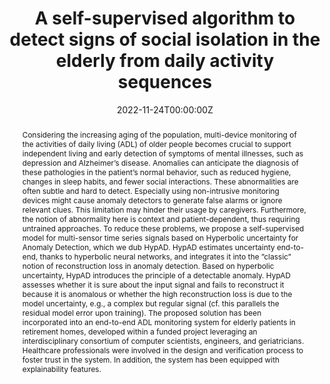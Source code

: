 ---
title: 'A self-supervised algorithm to detect signs of social isolation in the elderly from daily activity sequences'

# Authors
# If you created a profile for a user (e.g. the default `admin` user), write the username (folder name) here
# and it will be replaced with their full name and linked to their profile.
authors:
  - Bardh Prenkaj
  - Dario Aragona
  - Alessandro Flaborea
  - Fabio Galasso
  - Saverio Gravina
  - Luca Podo
  - Emilia Reda
  - Paola Velardi

date: '2022-11-24T00:00:00Z'
doi: '10.1016/j.artmed.2022.102454'

# Publication type.
# Legend: 0 = Uncategorized; 1 = Conference paper; 2 = Journal article;
# 3 = Preprint / Working Paper; 4 = Report; 5 = Book; 6 = Book section;
# 7 = Thesis; 8 = Patent
publication_types: ['2']

# Publication name and optional abbreviated publication name.
publication: In *Artificial Intelligence in Medicine*

abstract: Considering the increasing aging of the population, multi-device monitoring of the activities of daily living (ADL) of older people becomes crucial to support independent living and early detection of symptoms of mental illnesses, such as depression and Alzheimer’s disease. Anomalies can anticipate the diagnosis of these pathologies in the patient’s normal behavior, such as reduced hygiene, changes in sleep habits, and fewer social interactions. These abnormalities are often subtle and hard to detect. Especially using non-intrusive monitoring devices might cause anomaly detectors to generate false alarms or ignore relevant clues. This limitation may hinder their usage by caregivers. Furthermore, the notion of abnormality here is context and patient-dependent, thus requiring untrained approaches. To reduce these problems, we propose a self-supervised model for multi-sensor time series signals based on Hyperbolic uncertainty for Anomaly Detection, which we dub HypAD. HypAD estimates uncertainty end-to-end, thanks to hyperbolic neural networks, and integrates it into the ”classic” notion of reconstruction loss in anomaly detection. Based on hyperbolic uncertainty, HypAD introduces the principle of a detectable anomaly. HypAD assesses whether it is sure about the input signal and fails to reconstruct it because it is anomalous or whether the high reconstruction loss is due to the model uncertainty, e.g., a complex but regular signal (cf. this parallels the residual model error upon training). The proposed solution has been incorporated into an end-to-end ADL monitoring system for elderly patients in retirement homes, developed within a funded project leveraging an interdisciplinary consortium of computer scientists, engineers, and geriatricians. Healthcare professionals were involved in the design and verification process to foster trust in the system. In addition, the system has been equipped with explainability features.

tags: ['anomaly detection', 'hyperbolic uncertainty']

# Display this page in the Featured widget?
featured: true

# Custom links (uncomment lines below)
# links:
# - name: Custom Link
#   url: http://example.org
url_pdf: ''
url_code: 'https://github.com/aleflabo/HypAD'
url_dataset: ''
url_poster: 'https://drive.google.com/file/d/1ROtp9cSSF2hC6f42cAHvp9JRl4BMucjk/view?usp=share_link'
url_project: ''
url_slides: ''
url_source: 'https://anomalybyclick.github.io/'
url_video: ''

# Featured image
# To use, add an image named `featured.jpg/png` to your page's folder.
image:
  caption: 'Abstract schema of HypAD'
  focal_point: ''
  preview_only: false


# Slides (optional).
#   Associate this publication with Markdown slides.
#   Simply enter your slide deck's filename without extension.
#   E.g. `slides: "example"` references `content/slides/example/index.md`.
#   Otherwise, set `slides: ""`.
slides: ""
---